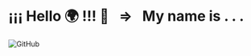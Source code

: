 # ¡¡¡ Hello :earth_africa: !!! 👋 &nbsp;&nbsp;=> &nbsp;&nbsp;My name is . . .


![GitHub](https://imgur.com/1GlksON.png)
